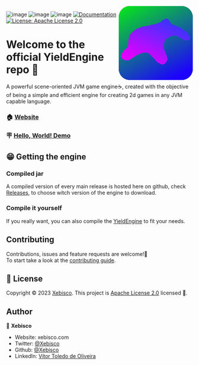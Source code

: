 <img align="right" src="assets/logo/logo.png" height="200" width="200">

![image](https://img.shields.io/github/languages/top/xebisco/YieldEngine?style=round-square)
![image](https://img.shields.io/github/downloads/xebisco/YieldEngine/total?style=round-square)
![image](https://img.shields.io/github/contributors/xebisco/yieldengine?style=round-square)
  <a href="https://yield-proj.github.io/YieldEngine/index.html" target="_blank">
    <img alt="Documentation" src="https://img.shields.io/badge/Documentation-javadoc-brightgreen.svg" />
  </a>
  <a href="http://www.apache.org/licenses/" target="_blank">
    <img alt="License: Apache License 2.0" src="https://img.shields.io/badge/License-Apache License 2.0-yellow.svg" />
  </a>

<h1>Welcome to the official YieldEngine repo 👋</h1>
A powerful scene-oriented JVM game engine☕, created with the objective of being a simple and efficient engine for creating 2d games in any JVM capable language.

### 🏠 [Website](https://yield.xebisco.com/)

### 🪧 [Hello, World! Demo](https://github.com/yield-proj/YieldEngine/tree/master/hello-world)

## 😁 Getting the engine
### Compiled jar
A compiled version of every main release is hosted here on github, check [Releases](https://github.com/yield-proj/YieldEngine/releases), to choose witch version of the engine to download.
### Compile it yourself
If you really want, you can also compile the [YieldEngine](https://github.com/yield-proj/YieldEngine/archive/refs/heads/master.zip) to fit your needs.

## Contributing

Contributions, issues and feature requests are welcome!🤝<br />To start take a look at the [contributing guide](https://github.com/yield-proj/YieldEngine/blob/master/CONTRIBUTING.md).

## 📝 License

Copyright © 2023 [Xebisco](https://github.com/Xebisco).
This project is [Apache License 2.0](LICENSE) licensed 📝.

## Author

👤 **Xebisco**

* Website: xebisco.com
* Twitter: [@Xebisco](https://twitter.com/Xebisco)
* Github: [@Xebisco](https://github.com/Xebisco)
* LinkedIn: [Vítor Toledo de Oliveira](https://www.linkedin.com/in/v%C3%ADtor-toledo-077438213/)
